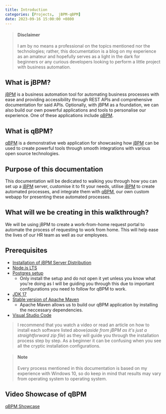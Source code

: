```yaml
---
title: Introduction
categories: [Projects,  jBPM-qBPM]
date: 2023-09-16 15:00:00 +0800
---
```

> #### Disclaimer
> I am by no means a professional on the topics mentioned nor the technologies; rather, this documentation is a blog on my experience as an amateur
> and hopefully serves as a light in the dark for beginners or any curious developers looking to perform a little project with business automation.

## What is jBPM?
[jBPM] is a business automation tool for automating business processes with ease and providing accessibility through REST APIs and comprehensive documentation for said APIs. Optionally, with jBPM as a foundation, we can also build our own powerful applications and tools to personalise our experience. One of these applications include [qBPM].

## What is qBPM?
[qBPM] is a demonstrative web application for showcasing how [jBPM] can be used to create powerful tools through smooth integrations with various open source technologies. 

## Purpose of this documentation
This documentation will be dedicated to walking you through how you can set up a [jBPM] server, customise it to fit your needs, utilise [jBPM] to create automated processes, and integrate them with [qBPM], our own custom webapp for presenting these automated processes.

## What will we be creating in this walkthrough?
We will be using jBPM to create a work-from-home request portal to automate the process of requesting to work from home. This will help ease the lives of our HR team as well as our employees.

## Prerequisites
* [Installation of jBPM Server Distribution](https://www.jbpm.org/download/community.html)
* [Node.js LTS](https://nodejs.org/en/download)
* [Postgres setup](https://www.postgresql.org/download/)
   * Only install the setup and do not open it yet unless you know what you're doing as I will be guiding you through this due to important configurations you need to follow for qBPM to work.
* [JDK 17](https://www.oracle.com/uk/java/technologies/downloads/#jdk17-windows)
* [Stable version of Apache Maven](https://maven.apache.org/download.cgi)
	* Apache Maven allows us to build our qBPM application by installing the neccessary dependencies.
* [Visual Studio Code](https://code.visualstudio.com/download)

> I recommend that you watch a video or read an article on how to install each software listed above(*aside from jBPM as it's just a straightforward zip file*) as they will guide you through the installation process step by step. As a beginner it can be confusing when you see all the cryptic installation configurations.

> #### Note
> Every process mentioned in this documentation is based on my experience with Windows 10, so do keep in mind that results may vary from operating system to operating system.

## Video Showcase of qBPM

[qBPM Showcase](https://youtu.be/SCesex2yH6Q)

[//]: # ()
   [jBPM]: <https://jbpm.org>
   [qBPM]: <https://github.com/danielthetam/qBPM>
